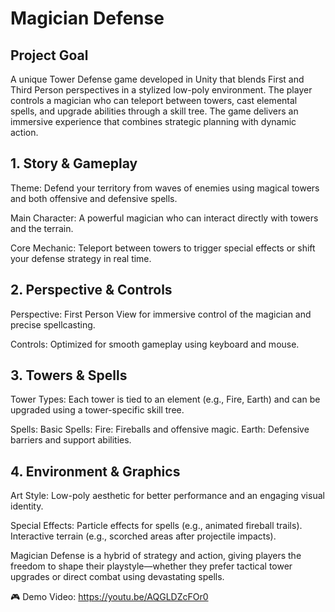 # Magician Defense
## Project Goal

A unique Tower Defense game developed in Unity that blends First and Third Person perspectives in a stylized low-poly environment. The player controls a magician who can teleport between towers, cast elemental spells, and upgrade abilities through a skill tree. The game delivers an immersive experience that combines strategic planning with dynamic action.

## 1. Story & Gameplay

Theme: Defend your territory from waves of enemies using magical towers and both offensive and defensive spells.

Main Character: A powerful magician who can interact directly with towers and the terrain.

Core Mechanic: Teleport between towers to trigger special effects or shift your defense strategy in real time.
## 2. Perspective & Controls

Perspective:
    First Person View for immersive control of the magician and precise spellcasting.

Controls:
    Optimized for smooth gameplay using keyboard and mouse.

## 3. Towers & Spells

Tower Types:
    Each tower is tied to an element (e.g., Fire, Earth) and can be upgraded using a tower-specific skill tree.

Spells:
    Basic Spells:
        Fire: Fireballs and offensive magic.
        Earth: Defensive barriers and support abilities.

## 4. Environment & Graphics

Art Style:
    Low-poly aesthetic for better performance and an engaging visual identity.

Special Effects:
    Particle effects for spells (e.g., animated fireball trails).
    Interactive terrain (e.g., scorched areas after projectile impacts).
    

Magician Defense is a hybrid of strategy and action, giving players the freedom to shape their playstyle—whether they prefer tactical tower upgrades or direct combat using devastating spells.

🎮 Demo Video: https://youtu.be/AQGLDZcFOr0
